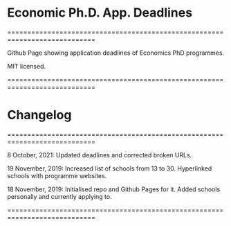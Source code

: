 # Economic Ph.D. App. Deadlines
============================================================================

Github Page showing application deadlines of Economics PhD programmes.

MIT licensed.

============================================================================

# Changelog
============================================================================

8 October, 2021: Updated deadlines and corrected broken URLs.

19 November, 2019: Increased list of schools from 13 to 30. Hyperlinked schools with programme websites.

18 November, 2019: Initialised repo and Github Pages for it. Added schools personally and currently applying to.

============================================================================